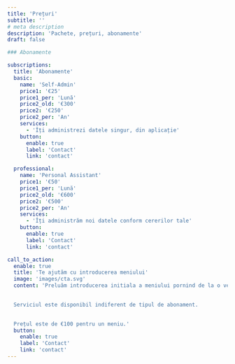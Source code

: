 ```yaml
---
title: 'Prețuri'
subtitle: ''
# meta description
description: 'Pachete, prețuri, abonamente'
draft: false

### Abonamente

subscriptions:
  title: 'Abonamente'
  basic:
    name: 'Self-Admin'
    price1: '€25'
    price1_per: 'Lună'
    price2_old: '€300'
    price2: '€250'
    price2_per: 'An'
    services:
      - 'Îți administrezi datele singur, din aplicație'
    button:
      enable: true
      label: 'Contact'
      link: 'contact'

  professional:
    name: 'Personal Assistant'
    price1: '€50'
    price1_per: 'Lună'
    price2_old: '€600'
    price2: '€500'
    price2_per: 'An'
    services:
      - 'Îți administrăm noi datele conform cererilor tale'
    button:
      enable: true
      label: 'Contact'
      link: 'contact'

call_to_action:
  enable: true
  title: 'Te ajutăm cu introducerea meniului'
  image: 'images/cta.svg'
  content: 'Preluăm introducerea initiala a meniului pornind de la o versiune electronică sau poze. 

  
  Serviciul este disponibil indiferent de tipul de abonament. 
  

  Prețul este de €100 pentru un meniu.'
  button:
    enable: true
    label: 'Contact'
    link: 'contact'
---
```

